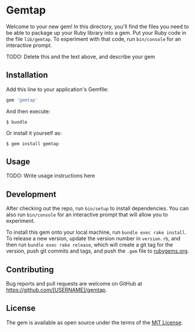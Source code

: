 # Gemtap

Welcome to your new gem! In this directory, you'll find the files you need to be able to package up your Ruby library into a gem. Put your Ruby code in the file `lib/gemtap`. To experiment with that code, run `bin/console` for an interactive prompt.

TODO: Delete this and the text above, and describe your gem

## Installation

Add this line to your application's Gemfile:

```ruby
gem 'gemtap'
```

And then execute:

    $ bundle

Or install it yourself as:

    $ gem install gemtap

## Usage

TODO: Write usage instructions here

## Development

After checking out the repo, run `bin/setup` to install dependencies. You can also run `bin/console` for an interactive prompt that will allow you to experiment.

To install this gem onto your local machine, run `bundle exec rake install`. To release a new version, update the version number in `version.rb`, and then run `bundle exec rake release`, which will create a git tag for the version, push git commits and tags, and push the `.gem` file to [rubygems.org](https://rubygems.org).

## Contributing

Bug reports and pull requests are welcome on GitHub at https://github.com/[USERNAME]/gemtap.

## License

The gem is available as open source under the terms of the [MIT License](https://opensource.org/licenses/MIT).
